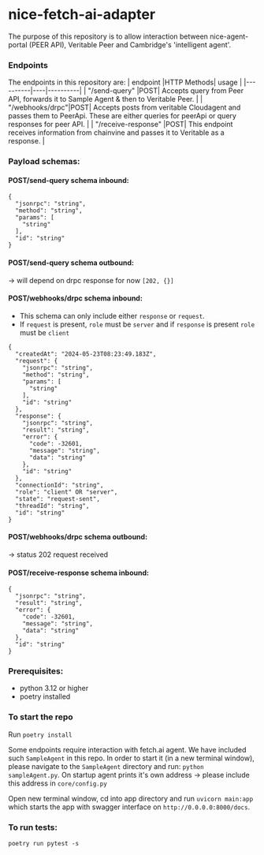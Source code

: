# nice-fetch-ai-adapter

The purpose of this repository is to allow interaction between nice-agent-portal (PEER API), Veritable Peer and Cambridge's 'intelligent agent'.

### Endpoints

The endpoints in this repository are:
| endpoint |HTTP Methods| usage |
|----------|----|----------|
| "/send-query" |POST| Accepts query from Peer API, forwards it to Sample Agent & then to Veritable Peer. |
| "/webhooks/drpc"|POST| Accepts posts from veritable Cloudagent and passes them to PeerApi. These are either queries for peerApi or query responses for peer API. |
| "/receive-response" |POST| This endpoint receives information from chainvine and passes it to Veritable as a response. |

### Payload schemas:

#### POST/send-query schema inbound:

```
{
  "jsonrpc": "string",
  "method": "string",
  "params": [
    "string"
  ],
  "id": "string"
}
```

#### POST/send-query schema outbound:

-> will depend on drpc response
for now `[202, {}]`

#### POST/webhooks/drpc schema inbound:

- This schema can only include either `response` or `request`.
- If `request` is present, `role` must be `server` and if `response` is present `role` must be `client`

```
{
  "createdAt": "2024-05-23T08:23:49.183Z",
  "request": {
    "jsonrpc": "string",
    "method": "string",
    "params": [
      "string"
    ],
    "id": "string"
  },
  "response": {
    "jsonrpc": "string",
    "result": "string",
    "error": {
      "code": -32601,
      "message": "string",
      "data": "string"
    },
    "id": "string"
  },
  "connectionId": "string",
  "role": "client" OR "server",
  "state": "request-sent",
  "threadId": "string",
  "id": "string"
}
```

#### POST/webhooks/drpc schema outbound:

-> status 202 request received

#### POST/receive-response schema inbound:

```
{
  "jsonrpc": "string",
  "result": "string",
  "error": {
    "code": -32601,
    "message": "string",
    "data": "string"
  },
  "id": "string"
}
```

### Prerequisites:

- python 3.12 or higher
- poetry installed

### To start the repo

Run `poetry install`

Some endpoints require interaction with fetch.ai agent. We have included such `SampleAgent` in this repo. In order to start it (in a new terminal window), please navigate to the `SampleAgent` directory and run: `python sampleAgent.py`. On startup agent prints it's own address -> please include this address in `core/config.py`

Open new terminal window, cd into app directory and run `uvicorn main:app ` which starts the app with swagger interface on `http://0.0.0.0:8000/docs`.

### To run tests:

`poetry run pytest -s`
